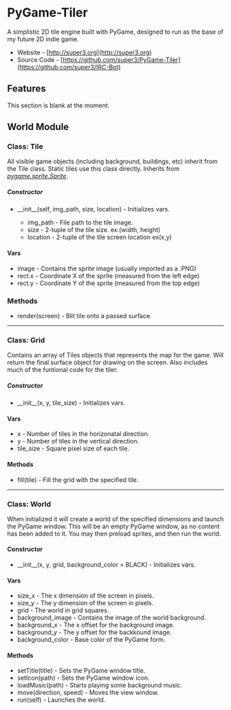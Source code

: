PyGame-Tiler
============

A simplistic 2D tile engine built with PyGame, designed to run as the base of my future 2D indie game. 

* Website - [http://super3.org](http://super3.org)
* Source Code - [https://github.com/super3/PyGame-Tiler](https://github.com/super3/IRC-Bot)

## Features 
This section is blank at the moment.

## World Module

### Class: Tile
All visible game objects (including background, buildings, etc) inherit from the Tile class. Static tiles use this class directly. Inherits from [_pygame.sprite.Sprite_](http://www.pygame.org/docs/ref/sprite.html#pygame.sprite.Sprite).

##### Constructor
* \_\_init\_\_(self, img_path, size, location) - Initializes vars.

	* img\_path - File path to the tile image.
	* size - 2-tuple of the tile size. ex.(width, height)
	* location - 2-tuple of the tile screen location ex(x,y)


#### Vars
* image - Contains the sprite image (usually imported as a .PNG)
* rect.x - Coordinate X of the sprite (measured from the left edge)
* rect.y - Coordinate Y of the sprite (measured from the top edge)

### Methods
* render(screen) - Blit tile onto a passed surface. 

---

### Class: Grid
Contains an array of Tiles objects that represents the map for the game. Will return the final surface object for drawing on the screen. Also includes much of the funtional code for the tiler.


##### Constructor
* \_\_init\_\_(x, y, tile_size) - Initializes vars.

#### Vars
* x - Number of tiles in the horizonatal direction.
* y - Number of tiles in the vertical direction.
* tile_size - Square pixel size of each tile. 

#### Methods
* fill(tile) - Fill the grid with the specified tile.

---

### Class: World
When initialized it will create a world of the specified dimensions and launch the PyGame window. This will be an empty PyGame window, as no content has been added to it. You may then preload sprites, and then run the world.

#### Constructor
* \_\_init\_\_(x, y, grid, background_color = BLACK) - Initializes vars.

#### Vars

* size_x - The x dimension of the screen in pixels.
* size_y - The y dimension of the screen in pixels.
* grid - The world in grid squares.
* background_image - Contains the image of the world background. 
* background_x - The x offset for the background image. 
* background_y - The y offset for the backkound image. 
* background_color - Base color of the PyGame form. 

#### Methods
* setTitle(title) - Sets the PyGame window title.
* setIcon(path) - Sets the PyGame window icon.
* loadMusic(path) - Starts playing some background music.
* move(direction, speed) - Moves the view window.
* run(self) - Launches the world. 
